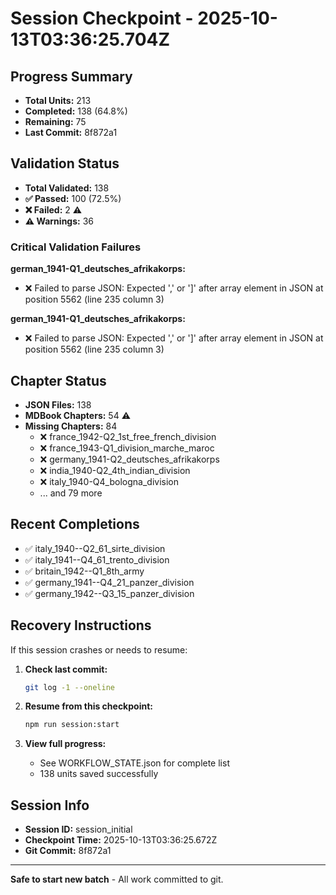 # Session Checkpoint - 2025-10-13T03:36:25.704Z

## Progress Summary

- **Total Units:** 213
- **Completed:** 138 (64.8%)
- **Remaining:** 75
- **Last Commit:** 8f872a1

## Validation Status

- **Total Validated:** 138
- **✅ Passed:** 100 (72.5%)
- **❌ Failed:** 2 ⚠️
- **⚠️ Warnings:** 36

### Critical Validation Failures

**german_1941-Q1_deutsches_afrikakorps:**
  - ❌ Failed to parse JSON: Expected ',' or ']' after array element in JSON at position 5562 (line 235 column 3)

**german_1941-Q1_deutsches_afrikakorps:**
  - ❌ Failed to parse JSON: Expected ',' or ']' after array element in JSON at position 5562 (line 235 column 3)

## Chapter Status

- **JSON Files:** 138
- **MDBook Chapters:** 54 ⚠️
- **Missing Chapters:** 84
  - ❌ france_1942-Q2_1st_free_french_division
  - ❌ france_1943-Q1_division_marche_maroc
  - ❌ germany_1941-Q2_deutsches_afrikakorps
  - ❌ india_1940-Q2_4th_indian_division
  - ❌ italy_1940-Q4_bologna_division
  - ... and 79 more

## Recent Completions

- ✅ italy_1940--Q2_61_sirte_division
- ✅ italy_1941--Q4_61_trento_division
- ✅ britain_1942--Q1_8th_army
- ✅ germany_1941--Q4_21_panzer_division
- ✅ germany_1942--Q3_15_panzer_division

## Recovery Instructions

If this session crashes or needs to resume:

1. **Check last commit:**
   ```bash
   git log -1 --oneline
   ```

2. **Resume from this checkpoint:**
   ```bash
   npm run session:start
   ```

3. **View full progress:**
   - See WORKFLOW_STATE.json for complete list
   - 138 units saved successfully

## Session Info

- **Session ID:** session_initial
- **Checkpoint Time:** 2025-10-13T03:36:25.672Z
- **Git Commit:** 8f872a1

---

**Safe to start new batch** - All work committed to git.
